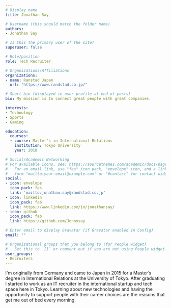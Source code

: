```yaml
---
# Display name
title: Jonathan Say

# Username (this should match the folder name)
authors:
- Jonathan Say

# Is this the primary user of the site?
superuser: false

# Role/position
role: Tech Recruiter

# Organizations/Affiliations
organizations:
- name: Ranstad Japan
  url: "https://www.randstad.co.jp/"

# Short bio (displayed in user profile at end of posts)
bio: My mission is to connect great people with great companies.

interests:
- Technology
- Sports
- Gaming

education:
  courses:
  - course: Master's in International Relations
    institution: Tokyo University
    year: 2018

# Social/Academic Networking
# For available icons, see: https://sourcethemes.com/academic/docs/page-builder/#icons
#   For an email link, use "fas" icon pack, "envelope" icon, and a link in the
#   form "mailto:your-email@example.com" or "#contact" for contact widget.
social:
- icon: envelope
  icon_pack: fas
  link: 'mailto:jonathan.say@randstad.co.jp'
- icon: linkedin
  icon_pack: fab
  link: https://www.linkedin.com/in/jonathansay/
- icon: github
  icon_pack: fab
  link: https://github.com/Jonnysay

# Enter email to display Gravatar (if Gravatar enabled in Config)
email: ""

# Organizational groups that you belong to (for People widget)
#   Set this to `[]` or comment out if you are not using People widget.
user_groups:
- Recruiters
---
```


I'm originally from Germany and came to Japan in 2015 for a Master’s degree in International Relations at the University of Tokyo. After graduating I started to work as an IT recruiter in the international startup and tech space here in Tokyo. Learning about new technologies and having the opportunity to support people with their career choices are the reasons that get me out of bed every morning.
